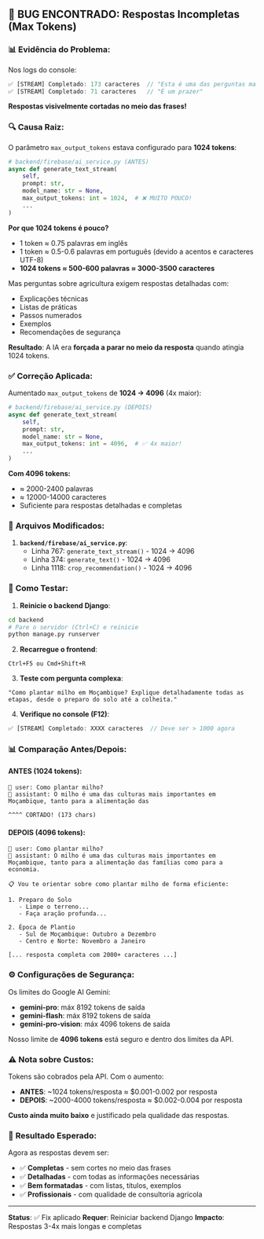 ## 🐛 BUG ENCONTRADO: Respostas Incompletas (Max Tokens)

### 📊 **Evidência do Problema:**

Nos logs do console:
```javascript
✅ [STREAM] Completado: 173 caracteres  // "Esta é uma das perguntas mais importantes na"
✅ [STREAM] Completado: 71 caracteres   // "É um prazer"
```

**Respostas visivelmente cortadas no meio das frases!**

### 🔍 **Causa Raiz:**

O parâmetro `max_output_tokens` estava configurado para **1024 tokens**:

```python
# backend/firebase/ai_service.py (ANTES)
async def generate_text_stream(
    self,
    prompt: str,
    model_name: str = None,
    max_output_tokens: int = 1024,  # ❌ MUITO POUCO!
    ...
)
```

**Por que 1024 tokens é pouco?**
- 1 token ≈ 0.75 palavras em inglês
- 1 token ≈ 0.5-0.6 palavras em português (devido a acentos e caracteres UTF-8)
- **1024 tokens ≈ 500-600 palavras ≈ 3000-3500 caracteres**

Mas perguntas sobre agricultura exigem respostas detalhadas com:
- Explicações técnicas
- Listas de práticas
- Passos numerados
- Exemplos
- Recomendações de segurança

**Resultado**: A IA era **forçada a parar no meio da resposta** quando atingia 1024 tokens.

### ✅ **Correção Aplicada:**

Aumentado `max_output_tokens` de **1024 → 4096** (4x maior):

```python
# backend/firebase/ai_service.py (DEPOIS)
async def generate_text_stream(
    self,
    prompt: str,
    model_name: str = None,
    max_output_tokens: int = 4096,  # ✅ 4x maior!
    ...
)
```

**Com 4096 tokens:**
- ≈ 2000-2400 palavras
- ≈ 12000-14000 caracteres
- Suficiente para respostas detalhadas e completas

### 📁 **Arquivos Modificados:**

1. **`backend/firebase/ai_service.py`**:
   - Linha 767: `generate_text_stream()` - 1024 → 4096
   - Linha 374: `generate_text()` - 1024 → 4096
   - Linha 1118: `crop_recommendation()` - 1024 → 4096

### 🧪 **Como Testar:**

1. **Reinicie o backend Django**:
```bash
cd backend
# Pare o servidor (Ctrl+C) e reinicie
python manage.py runserver
```

2. **Recarregue o frontend**:
```
Ctrl+F5 ou Cmd+Shift+R
```

3. **Teste com pergunta complexa**:
```
"Como plantar milho em Moçambique? Explique detalhadamente todas as etapas, desde o preparo do solo até a colheita."
```

4. **Verifique no console (F12)**:
```javascript
✅ [STREAM] Completado: XXXX caracteres  // Deve ser > 1000 agora
```

### 📊 **Comparação Antes/Depois:**

#### ANTES (1024 tokens):
```
👤 user: Como plantar milho?
🤖 assistant: O milho é uma das culturas mais importantes em Moçambique, tanto para a alimentação das
                                                                           ^^^^ CORTADO! (173 chars)
```

#### DEPOIS (4096 tokens):
```
👤 user: Como plantar milho?
🤖 assistant: O milho é uma das culturas mais importantes em Moçambique, tanto para a alimentação das famílias como para a economia. 

📋 Vou te orientar sobre como plantar milho de forma eficiente:

1. Preparo do Solo
   - Limpe o terreno...
   - Faça aração profunda...
   
2. Época de Plantio
   - Sul de Moçambique: Outubro a Dezembro
   - Centro e Norte: Novembro a Janeiro
   
[... resposta completa com 2000+ caracteres ...]
```

### ⚙️ **Configurações de Segurança:**

Os limites do Google AI Gemini:
- **gemini-pro**: máx 8192 tokens de saída
- **gemini-flash**: máx 8192 tokens de saída
- **gemini-pro-vision**: máx 4096 tokens de saída

Nosso limite de **4096 tokens** está seguro e dentro dos limites da API.

### ⚠️ **Nota sobre Custos:**

Tokens são cobrados pela API. Com o aumento:
- **ANTES**: ~1024 tokens/resposta ≈ $0.001-0.002 por resposta
- **DEPOIS**: ~2000-4000 tokens/resposta ≈ $0.002-0.004 por resposta

**Custo ainda muito baixo** e justificado pela qualidade das respostas.

### 🎯 **Resultado Esperado:**

Agora as respostas devem ser:
- ✅ **Completas** - sem cortes no meio das frases
- ✅ **Detalhadas** - com todas as informações necessárias
- ✅ **Bem formatadas** - com listas, títulos, exemplos
- ✅ **Profissionais** - com qualidade de consultoria agrícola

---

**Status**: ✅ Fix aplicado
**Requer**: Reiniciar backend Django
**Impacto**: Respostas 3-4x mais longas e completas
